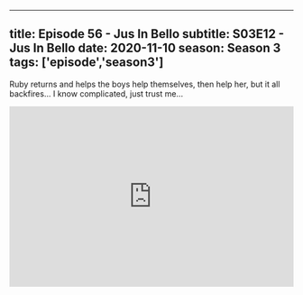 
---
title: Episode 56 - Jus In Bello
subtitle: S03E12 - Jus In Bello
date: 2020-11-10
season: Season 3
tags: ['episode','season3']
---

Ruby returns and helps the boys help themselves, then help her, but it all backfires... I know complicated, just trust me...

<iframe src="https://cast.rocks/player/27557/Supernatural-56-Jus-In-Bello.mp3?episodeTitle=Episode%2056%20-%20Jus%20In%20Bello&podcastTitle=Couple%20of%20Idjits&episodeDate=November%2010th%2C%202020&imageURL=https%3A%2F%2Fcast.rocks%2Fhosting%2F27557%2Ffeeds%2FCAURZ.jpg" style="border: none; min-height: 265px; max-height: 320px; max-width: 558px; min-width: 270px; width: 100%; height: 100%;" scrollbars="no"></iframe>
